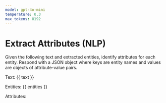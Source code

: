 ```yaml
---
model: gpt-4o-mini
temperature: 0.3
max_tokens: 8192
---
```


# Extract Attributes (NLP)

Given the following text and extracted entities, identify attributes for each entity. Respond with a JSON object where keys are entity names and values are objects of attribute-value pairs.

Text: {{ text }}

Entities: {{ entities }}

Attributes:
